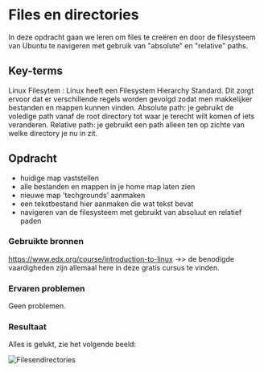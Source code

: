 # Files en directories
In deze opdracht gaan we leren om files te creëren en door de filesysteem van Ubuntu te navigeren met gebruik van "absolute" en "relative" paths.

## Key-terms
Linux Filesytem : Linux heeft een Filesystem Hierarchy Standard. Dit zorgt ervoor dat er verschillende regels worden gevolgd zodat men makkelijker bestanden en mappen kunnen vinden.
Absolute path: je gebruikt de voledige path vanaf de root directory tot waar je terecht wilt komen of iets veranderen.
Relative path: je gebruikt een path alleen ten op zichte van welke directory je nu in zit.

## Opdracht
- huidige map vaststellen
- alle bestanden en mappen in je home map laten zien
- nieuwe map 'techgrounds' aanmaken
- een tekstbestand hier aanmaken die wat tekst bevat
- navigeren van de filesysteem met gebruikt van absoluut en relatief paden 

### Gebruikte bronnen
https://www.edx.org/course/introduction-to-linux ->> de benodigde vaardigheden zijn allemaal here in deze gratis cursus te vinden.

### Ervaren problemen
Geen problemen.

### Resultaat
Alles is gelukt, zie het volgende beeld:

![Filesendirectories](https://user-images.githubusercontent.com/95615509/144907257-79b90c58-4759-40eb-97d4-2cc57950869f.png)
